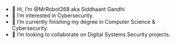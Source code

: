 - 👋 Hi, I’m @MrRobot268 aka Siddhaant Gandhi
- 👀 I’m interested in Cybersecurity.
- 🌱 I’m currently finishing my degree in Computer Science & Cybersecurity.
- 💞️ I’m looking to collaborate on Digital Systems Security projects.


